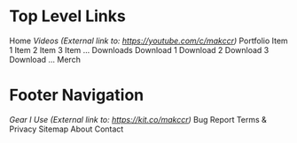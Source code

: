 # Top Level Links

Home
*Videos (External link to: https://youtube.com/c/makccr)*
Portfolio
    Item 1
    Item 2
    Item 3
    Item ...
Downloads
    Download 1
    Download 2
    Download 3
    Download ...
Merch

# Footer Navigation
*Gear I Use (External link to: https://kit.co/makccr)* 
Bug Report
Terms & Privacy
Sitemap
About
Contact
